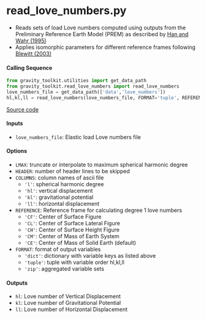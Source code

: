 read_love_numbers.py
====================

 - Reads sets of load Love numbers computed using outputs from the Preliminary Reference Earth Model (PREM) as described by [Han and Wahr (1995)](https://doi.org/10.1111/j.1365-246X.1995.tb01819.x)
 - Applies isomorphic parameters for different reference frames following [Blewitt (2003)](https://doi.org/10.1029/2002JB002082)

#### Calling Sequence
```python
from gravity_toolkit.utilities import get_data_path
from gravity_toolkit.read_love_numbers import read_love_numbers
love_numbers_file = get_data_path(['data','love_numbers'])
hl,kl,ll = read_love_numbers(love_numbers_file, FORMAT='tuple', REFERENCE='CF')
```
[Source code](https://github.com/tsutterley/read-GRACE-harmonics/blob/main/gravity_toolkit/read_love_numbers.py)

#### Inputs
 - `love_numbers_file`: Elastic load Love numbers file

#### Options
 - `LMAX`: truncate or interpolate to maximum spherical harmonic degree
 - `HEADER`: number of header lines to be skipped
 - `COLUMNS`: column names of ascii file
     * `'l'`: spherical harmonic degree
     * `'hl'`: vertical displacement
     * `'kl'`: gravitational potential
     * `'ll'`: horizontal displacement
 - `REFERENCE`: Reference frame for calculating degree 1 love numbers
     * `'CF'`: Center of Surface Figure
     * `'CL'`: Center of Surface Lateral Figure
     * `'CH'`: Center of Surface Height Figure
     * `'CM'`: Center of Mass of Earth System
     * `'CE'`: Center of Mass of Solid Earth (default)
 - `FORMAT`: format of output variables
     * `'dict'`: dictionary with variable keys as listed above
     * `'tuple'`: tuple with variable order hl,kl,ll
     * `'zip'`: aggregated variable sets

#### Outputs
 - `hl`: Love number of Vertical Displacement
 - `kl`: Love number of Gravitational Potential
 - `ll`: Love number of Horizontal Displacement
